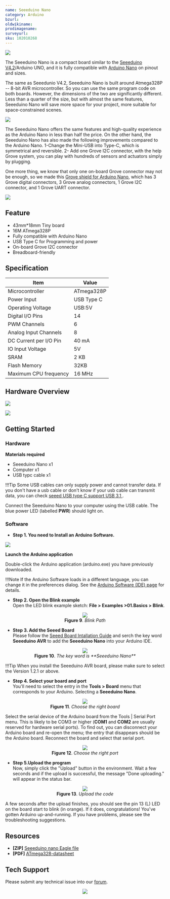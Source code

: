 ```yaml
---
name: Seeeduino Nano
category: Arduino
bzurl: 
oldwikiname: 
prodimagename: 
surveyurl: 
sku: 102010268
---
```


![](https://github.com/SeeedDocument/Seeeduino-Nano/raw/master/img/seeeduino-Nano-wiki.jpg)

The Seeeduino Nano is a compact board similar to the [Seeeduino V4.2](https://www.seeedstudio.com/Seeeduino-V4-2-p-2517.html)/Arduino UNO, and it is fully compatible with [Arduino Nano](https://store.arduino.cc/usa/arduino-nano) on pinout and sizes.


The same as Seeedunio V4.2, Seeeduino Nano is built around Atmega328P -- 8-bit AVR microcontroller. So you can use the same program code on both boards. However, the dimensions of the two are significantly different. Less than a quarter of the size, but with almost the same features, Seeeduino Nano will save more space for your project, more suitable for space-constrained scenes.

![](https://github.com/SeeedDocument/Seeeduino-Nano/raw/master/img/seeeduino-Nano-compare-2.jpg)


The Seeeduino Nano offers the same features and high-quality experience as the Arduino Nano in less than half the price. On the other hand, the Seeeduino Nano has also made the following improvements compared to the Arduino Nano. 1-Change the Mini-USB into Type-C, which is symmetrical and reversible. 2- Add one Grove I2C connector, with the help Grove system, you can play with hundreds of sensors and actuators simply by plugging.


One more thing, we know that only one on-board Grove connector may not be enough, so we made this [Grove shield for Arduino Nano](https://www.seeedstudio.com/Grove-Shield-for-Arduino-Nano-p-4112.html), which has 3 Grove digital connectors, 3 Grove analog connectors, 1 Grove I2C connector, and 1 Grove UART connector. 



<p style=":center"><a href="https://www.seeedstudio.com/Seeeduino-Nano-p-4111.html" target="_blank"><img src="https://github.com/SeeedDocument/wiki_english/raw/master/docs/images/300px-Get_One_Now_Banner-ragular.png" /></a></p>






## Feature

- 43mm*18mm Tiny board
- 16M ATmega328P
- Fully compatible with Arduino Nano
- USB Type C for Programming and power
- On-board Grove I2C connector
- Breadboard-friendly



## Specification

|Item|Value|
|------------|-----------|
|Microcontroller|ATmega328P|
|Power Input|USB Type C|
|Operating Voltage|USB:5V|
|Digital I/O Pins|14|
|PWM Channels|6|
|Analog Input Channels|8|
|DC Current per I/O Pin|40 mA|
|IO Input Voltage|5V|
|SRAM|2 KB|
|Flash Memory|32KB|
|Maximum CPU frequency|16 MHz|



## Hardware Overview


![](https://github.com/SeeedDocument/Seeeduino-Nano/raw/master/img/pinout-1.jpg) 
 
![](https://raw.githubusercontent.com/SeeedDocument/Seeeduino-Nano/master/img/pinout-2.png)




## Getting Started


### Hardware

**Materials required**

- Seeeduino Nano x1 
- Computer x1
- USB typc cable x1

!!!Tip
    Some USB cables can only supply power and cannot transfer data. If you don't have a usb cable or don't know if your usb cable can transmit data, you can check [seeed USB type C support USB 3.1 ](https://www.seeedstudio.com/USB-Type-C-to-A-Cable-1Meter-p-4085.html).





Connect the Seeeduino Nano to your computer using the USB cable. The blue power LED (labelled **PWR**) should light on.



### Software


- **Step 1. You need to Install an Arduino Software.**

[![](https://raw.githubusercontent.com/SeeedDocument/Seeeduino_Stalker_V3_1/master/images/Download_IDE.png)](https://www.arduino.cc/en/Main/Software)


**Launch the Arduino application**

Double-click the Arduino application (arduino.exe) you have previously downloaded.

!!!Note
    If the Arduino Software loads in a different language, you can change it in the preferences dialog. See the [Arduino Software (IDE) page](https://www.arduino.cc/en/Guide/Environment#languages) for details.


- **Step 2. Open the Blink example**  
Open the LED blink example sketch: **File > Examples >01.Basics > Blink**.


<div align="center">
<figure>
  <img src="https://raw.githubusercontent.com/SeeedDocument/Seeeduino_GPRS/master/img/select_blink.png"/>
  <figcaption><b>Figure 9</b>. <i>Blink Path</i></figcaption>
</figure>
</div>



- **Step 3. Add the Seeed Board**  
Please follow the [Seeed Board Intallation Guide](http://wiki.seeedstudio.com/Seeed_Arduino_Boards/) and serch the key word **Seeeduino AVR** to add the **Seeeduino Nano** into your Arduino IDE. 


<div align="center">
<figure>
  <img src="https://github.com/SeeedDocument/Seeeduino-Nano/raw/master/img/IDE-1.jpg"/>
  <figcaption><b>Figure 10</b>. <i>The key word is **Seeeduino Nano**</i></figcaption>
</figure>
</div>


!!!Tip 
    When you install the Seeeduino AVR board, please make sure to select the Version 1.2.1 or above.



- **Step 4. Select your board and port**  
You'll need to select the entry in the **Tools > Board** menu that corresponds to your Arduino.
Selecting a **Seeeduino Nano**.

<div align="center">
<figure>
  <img src="https://github.com/SeeedDocument/Seeeduino-Nano/raw/master/img/IDE-2.jpg"/>
  <figcaption><b>Figure 11</b>. <i>Choose the right board</i></figcaption>
</figure>
</div>


Select the serial device of the Arduino board from the Tools | Serial Port menu. This is likely to be COM3 or higher (**COM1** and **COM2** are usually reserved for hardware serial ports). To find out, you can disconnect your Arduino board and re-open the menu; the entry that disappears should be the Arduino board. Reconnect the board and select that serial port.

<div align="center">
<figure>
  <img src="https://github.com/SeeedDocument/Seeeduino-Nano/raw/master/img/IDE-3.jpg"/>
  <figcaption><b>Figure 12</b>. <i>Choose the right port</i></figcaption>
</figure>
</div>






- **Step 5.Upload the program**  
Now, simply click the "Upload" button in the environment. Wait a few seconds and if the upload is successful, the message "Done uploading." will appear in the status bar.

<div align="center">
<figure>
  <img src="https://raw.githubusercontent.com/SeeedDocument/Seeeduino_GPRS/master/img/upload_image.png"/>
  <figcaption><b>Figure 13</b>. <i>Upload the code</i></figcaption>
</figure>
</div>


A few seconds after the upload finishes, you should see the pin 13 (L) LED on the board start to blink (in orange). If it does, congratulations! You've gotten Arduino up-and-running. If you have problems, please see the troubleshooting suggestions.


## Resources

- **[ZIP]** [Seeeduino nano Eagle file](https://github.com/SeeedDocument/Seeeduino-Nano/raw/master/res/Seeeduino%20nano.zip)
- **[PDF]** [ATmega328-datasheet](https://github.com/SeeedDocument/Seeeduino-Nano/raw/master/res/ATmega328-datasheet.pdf)



## Tech Support
Please submit any technical issue into our [forum](http://forum.seeedstudio.com/). 
<br /><p style="text-align:center"><a href="https://www.seeedstudio.com/act-4.html?utm_source=wiki&utm_medium=wikibanner&utm_campaign=newproducts" target="_blank"><img src="https://github.com/SeeedDocument/Wiki_Banner/raw/master/new_product.jpg" /></a></p>